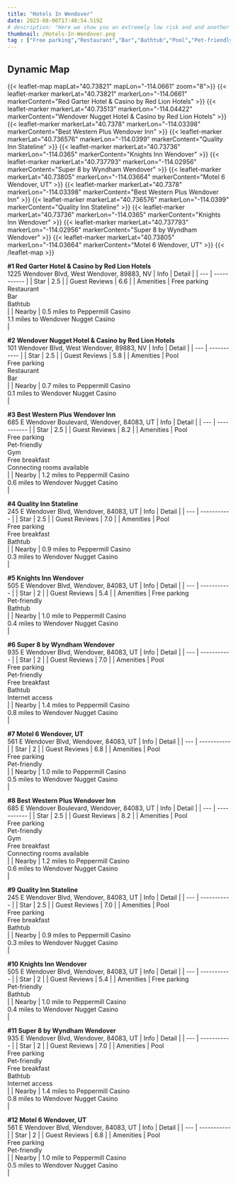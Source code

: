 ```yaml
---
title: "Hotels In Wendover"
date: 2023-08-06T17:48:54.519Z
# description: "Here we show you an extremely low risk and and another medium risk approach to earn passive income "
thumbnail: /Hotels-In-Wendover.png
tag : ["Free parking","Restaurant","Bar","Bathtub","Pool","Pet-friendly","Gym","Free breakfast","Connecting rooms available","Internet access"]
---
```


## Dynamic Map
{{< leaflet-map  mapLat="40.73821" mapLon="-114.0661" zoom="8">}}
    {{< leaflet-marker markerLat="40.73821" markerLon="-114.0661" markerContent="Red Garter Hotel & Casino by Red Lion Hotels" >}}
    {{< leaflet-marker markerLat="40.73513" markerLon="-114.04422" markerContent="Wendover Nugget Hotel & Casino by Red Lion Hotels" >}}
    {{< leaflet-marker markerLat="40.7378" markerLon="-114.03398" markerContent="Best Western Plus Wendover Inn" >}}
    {{< leaflet-marker markerLat="40.736576" markerLon="-114.0399" markerContent="Quality Inn Stateline" >}}
    {{< leaflet-marker markerLat="40.73736" markerLon="-114.0365" markerContent="Knights Inn Wendover" >}}
    {{< leaflet-marker markerLat="40.737793" markerLon="-114.02956" markerContent="Super 8 by Wyndham Wendover" >}}
    {{< leaflet-marker markerLat="40.73805" markerLon="-114.03664" markerContent="Motel 6 Wendover, UT" >}}
    {{< leaflet-marker markerLat="40.7378" markerLon="-114.03398" markerContent="Best Western Plus Wendover Inn" >}}
    {{< leaflet-marker markerLat="40.736576" markerLon="-114.0399" markerContent="Quality Inn Stateline" >}}
    {{< leaflet-marker markerLat="40.73736" markerLon="-114.0365" markerContent="Knights Inn Wendover" >}}
    {{< leaflet-marker markerLat="40.737793" markerLon="-114.02956" markerContent="Super 8 by Wyndham Wendover" >}}
    {{< leaflet-marker markerLat="40.73805" markerLon="-114.03664" markerContent="Motel 6 Wendover, UT" >}}
{{< /leaflet-map >}}


**#1 Red Garter Hotel & Casino by Red Lion Hotels**<br>1225 Wendover Blvd, West Wendover, 89883, NV
| Info | Detail |
| --- | ----------- |
| Star | 2.5 |
| Guest Reviews | 6.6 |
| Amenities | Free parking<br>Restaurant<br>Bar<br>Bathtub<br> |
| Nearby | 0.5 miles to Peppermill Casino<br>1.1 miles to Wendover Nugget Casino<br> |

**#2 Wendover Nugget Hotel & Casino by Red Lion Hotels**<br>101 Wendover Blvd, West Wendover, 89883, NV
| Info | Detail |
| --- | ----------- |
| Star | 2.5 |
| Guest Reviews | 5.8 |
| Amenities | Pool<br>Free parking<br>Restaurant<br>Bar<br> |
| Nearby | 0.7 miles to Peppermill Casino<br>0.1 miles to Wendover Nugget Casino<br> |

**#3 Best Western Plus Wendover Inn**<br>685 E Wendover Boulevard, Wendover, 84083, UT
| Info | Detail |
| --- | ----------- |
| Star | 2.5 |
| Guest Reviews | 8.2 |
| Amenities | Pool<br>Free parking<br>Pet-friendly<br>Gym<br>Free breakfast<br>Connecting rooms available<br> |
| Nearby | 1.2 miles to Peppermill Casino<br>0.6 miles to Wendover Nugget Casino<br> |

**#4 Quality Inn Stateline**<br>245 E Wendover Blvd, Wendover, 84083, UT
| Info | Detail |
| --- | ----------- |
| Star | 2.5 |
| Guest Reviews | 7.0 |
| Amenities | Pool<br>Free parking<br>Free breakfast<br>Bathtub<br> |
| Nearby | 0.9 miles to Peppermill Casino<br>0.3 miles to Wendover Nugget Casino<br> |

**#5 Knights Inn Wendover**<br>505 E Wendover Blvd, Wendover, 84083, UT
| Info | Detail |
| --- | ----------- |
| Star | 2 |
| Guest Reviews | 5.4 |
| Amenities | Free parking<br>Pet-friendly<br>Bathtub<br> |
| Nearby | 1.0 mile to Peppermill Casino<br>0.4 miles to Wendover Nugget Casino<br> |

**#6 Super 8 by Wyndham Wendover**<br>935 E Wendover Blvd, Wendover, 84083, UT
| Info | Detail |
| --- | ----------- |
| Star | 2 |
| Guest Reviews | 7.0 |
| Amenities | Pool<br>Free parking<br>Pet-friendly<br>Free breakfast<br>Bathtub<br>Internet access<br> |
| Nearby | 1.4 miles to Peppermill Casino<br>0.8 miles to Wendover Nugget Casino<br> |

**#7 Motel 6 Wendover, UT**<br>561 E Wendover Blvd, Wendover, 84083, UT
| Info | Detail |
| --- | ----------- |
| Star | 2 |
| Guest Reviews | 6.8 |
| Amenities | Pool<br>Free parking<br>Pet-friendly<br> |
| Nearby | 1.0 mile to Peppermill Casino<br>0.5 miles to Wendover Nugget Casino<br> |

**#8 Best Western Plus Wendover Inn**<br>685 E Wendover Boulevard, Wendover, 84083, UT
| Info | Detail |
| --- | ----------- |
| Star | 2.5 |
| Guest Reviews | 8.2 |
| Amenities | Pool<br>Free parking<br>Pet-friendly<br>Gym<br>Free breakfast<br>Connecting rooms available<br> |
| Nearby | 1.2 miles to Peppermill Casino<br>0.6 miles to Wendover Nugget Casino<br> |

**#9 Quality Inn Stateline**<br>245 E Wendover Blvd, Wendover, 84083, UT
| Info | Detail |
| --- | ----------- |
| Star | 2.5 |
| Guest Reviews | 7.0 |
| Amenities | Pool<br>Free parking<br>Free breakfast<br>Bathtub<br> |
| Nearby | 0.9 miles to Peppermill Casino<br>0.3 miles to Wendover Nugget Casino<br> |

**#10 Knights Inn Wendover**<br>505 E Wendover Blvd, Wendover, 84083, UT
| Info | Detail |
| --- | ----------- |
| Star | 2 |
| Guest Reviews | 5.4 |
| Amenities | Free parking<br>Pet-friendly<br>Bathtub<br> |
| Nearby | 1.0 mile to Peppermill Casino<br>0.4 miles to Wendover Nugget Casino<br> |

**#11 Super 8 by Wyndham Wendover**<br>935 E Wendover Blvd, Wendover, 84083, UT
| Info | Detail |
| --- | ----------- |
| Star | 2 |
| Guest Reviews | 7.0 |
| Amenities | Pool<br>Free parking<br>Pet-friendly<br>Free breakfast<br>Bathtub<br>Internet access<br> |
| Nearby | 1.4 miles to Peppermill Casino<br>0.8 miles to Wendover Nugget Casino<br> |

**#12 Motel 6 Wendover, UT**<br>561 E Wendover Blvd, Wendover, 84083, UT
| Info | Detail |
| --- | ----------- |
| Star | 2 |
| Guest Reviews | 6.8 |
| Amenities | Pool<br>Free parking<br>Pet-friendly<br> |
| Nearby | 1.0 mile to Peppermill Casino<br>0.5 miles to Wendover Nugget Casino<br> |

